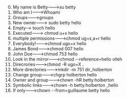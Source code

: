 0. My name is Betty--->su betty
1. Who am I--->Whoami
2. Groups--->groups
3. New owner---> sudo betty hello
4. Empty--> touch hello
5. Executed---> chmod u+x hello
6. multiple permissions--->chmod ug+x,a+r hello
7. Everybody!--->chmod ugo+x hello
8. James Bond--->chmod 007 hello
9. John Doe--->chmod 753 hello
10. Look in the mirror--->chmod --reference=hello olleh
11. Direcrories--->chmod -R ugo+X .
12. More directories--->mkdir -m 751 dir_holberton
13. Change group--->chgrp holberton hello
14. Owner and group--->chown -hR betty:holberton
15. Symbolic links--->chown -h betty:holberton _hello
16. If only--->chown --from=guillaume betty hello 